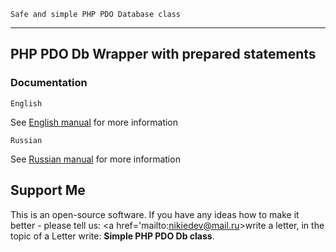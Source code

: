 `Safe and simple PHP PDO Database class`
<hr>

## PHP PDO Db Wrapper with prepared statements


### Documentation

`English`

See <a href='HelpEN.md'>English manual</a> for more information

`Russian`

See <a href='HelpRU.md'>Russian manual</a> for more information

## Support Me

This is an open-source software. If you have any ideas how to make it better - please tell us: <a href='mailto:nikiedev@mail.ru>write a letter</a>, in the topic of a Letter write: <b>Simple PHP PDO Db class</b>.
